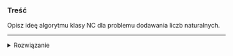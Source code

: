 ### Treść
Opisz ideę algorytmu klasy NC dla problemu dodawania liczb naturalnych.

------
<details><summary>Rozwiązanie</summary>
<p>
    
